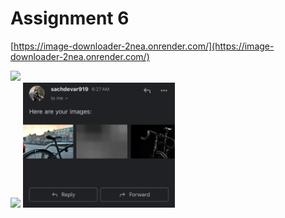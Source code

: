 # Assignment 6
[https://image-downloader-2nea.onrender.com/](https://image-downloader-2nea.onrender.com/)
<p float="left">
  <img src="Screenshot 2024-10-14 at 6.26.33 AM.png"   height="200"/><br>
  <img src="Screenshot 2024-10-14 at 6.29.13 AM.png"  height="200"/>
  <img src="IMG_4067.jpg" height="200"/>
</p>

